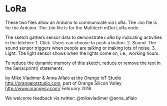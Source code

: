 # LoRa

These two files allow an Arduino to communicate via LoRa.
The .ino file is for the Arduino.
The .bin file is for the Multitech mDot LoRa node. 

 The sketch gathers sensor data to demonstrate *LoRa* by indicating activities in the kitchen:
    1. Click. Users can choose to push a button.
    2. Sound. The sound sensor triggers when people are talking or making lots of noise.
    3. Light. The light sensor shows when the lights come on, i.e., working hours.  
    
  To reduce the dynamic memory of this sketch, reduce or remove the text in the Serial.print() statements.  
    
  by Mike Vladimer & Anna Aflalo
  at the Orange IoT Studio http://orangeiotstudio.com, part of Orange Silicon Valley http://www.orangesv.com/
  February 2016
  
  We welcome feedback via twitter: @mikevladimer @anna_aflalo

